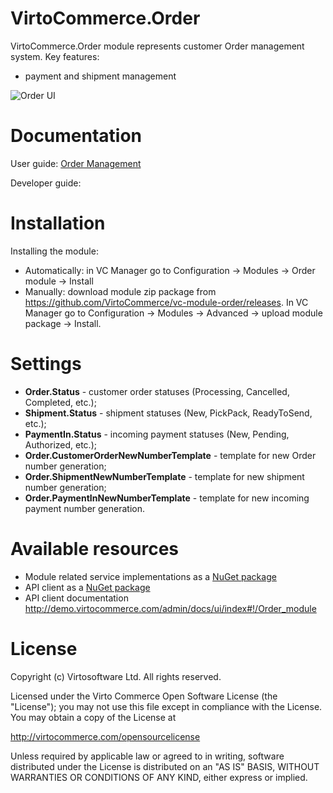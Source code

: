 # VirtoCommerce.Order
VirtoCommerce.Order module represents customer Order management system.
Key features:
* payment and shipment management

![Order UI](https://cloud.githubusercontent.com/assets/5801549/15569048/854c646c-232f-11e6-9819-7230045cad0c.png)

# Documentation
User guide: <a href="https://virtocommerce.com/docs/vc2userguide/order-management" target="_blank">Order Management</a>

Developer guide:

# Installation
Installing the module:
* Automatically: in VC Manager go to Configuration -> Modules -> Order module -> Install
* Manually: download module zip package from https://github.com/VirtoCommerce/vc-module-order/releases. In VC Manager go to Configuration -> Modules -> Advanced -> upload module package -> Install.

# Settings
* **Order.Status** - customer order statuses (Processing, Cancelled, Completed, etc.);
* **Shipment.Status** - shipment statuses (New, PickPack, ReadyToSend, etc.);
* **PaymentIn.Status** - incoming payment statuses (New, Pending, Authorized, etc.);
* **Order.CustomerOrderNewNumberTemplate** - template for new Order number generation;
* **Order.ShipmentNewNumberTemplate** - template for new shipment number generation;
* **Order.PaymentInNewNumberTemplate** - template for new incoming payment number generation.

# Available resources
* Module related service implementations as a <a href="https://www.nuget.org/packages/VirtoCommerce.OrderModule.Data" target="_blank">NuGet package</a>
* API client as a <a href="https://www.nuget.org/packages/VirtoCommerce.OrderModule.Client" target="_blank">NuGet package</a>
* API client documentation http://demo.virtocommerce.com/admin/docs/ui/index#!/Order_module

# License
Copyright (c) Virtosoftware Ltd.  All rights reserved.

Licensed under the Virto Commerce Open Software License (the "License"); you
may not use this file except in compliance with the License. You may
obtain a copy of the License at

http://virtocommerce.com/opensourcelicense

Unless required by applicable law or agreed to in writing, software
distributed under the License is distributed on an "AS IS" BASIS,
WITHOUT WARRANTIES OR CONDITIONS OF ANY KIND, either express or
implied.
